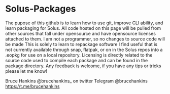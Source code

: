 # Solus-Packages
The pupose of this github is to learn how to use git, improve CLI ability, and learn packaging for Solus.
All code hosted on this page will be pulled from other sources that fall under opensource and have opensource licenses attached to them. I am not a programmer, so no changes to source code will be made
This is solely to learn to repackage software I find useful that is not currently available through snap, flatpak, or on in the Solus repos into a .eopkg for use on a local repository. Licensing is directly related to the source code used to compile each package and can be found in the package directory.
Any feedback is welcome, if you have any tips or tricks please let me know!

Bruce Hankins
@brucehankins_ on twitter 
Telegram @brucehankins https://t.me/brucehankins

